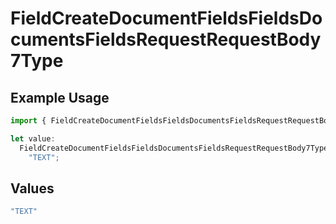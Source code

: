 # FieldCreateDocumentFieldsFieldsDocumentsFieldsRequestRequestBody7Type

## Example Usage

```typescript
import { FieldCreateDocumentFieldsFieldsDocumentsFieldsRequestRequestBody7Type } from "@documenso/sdk-typescript/models/operations";

let value:
  FieldCreateDocumentFieldsFieldsDocumentsFieldsRequestRequestBody7Type =
    "TEXT";
```

## Values

```typescript
"TEXT"
```